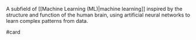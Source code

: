 A subfield of [[Machine Learning (ML)|machine learning]] inspired by the structure and function of the human brain, using artificial neural networks to learn complex patterns from data.

#card 